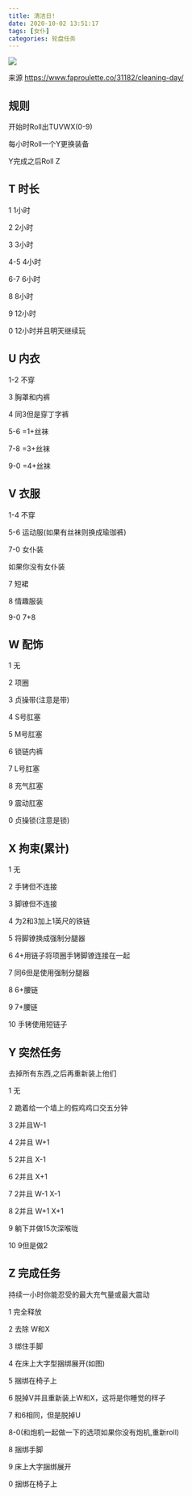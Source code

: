 ```yaml
---
title: 清洁日!
date: 2020-10-02 13:51:17
tags: [女仆]
categories: 轮盘任务
---
```


![](31182_cleaning-day.jpg)

来源 https://www.faproulette.co/31182/cleaning-day/

## 规则

开始时Roll出TUVWX(0-9)

每小时Roll一个Y更换装备

Y完成之后Roll Z

## T 时长

1 1小时

2 2小时

3 3小时

4-5 4小时

6-7 6小时

8 8小时

9 12小时

0 12小时并且明天继续玩

## U 内衣

1-2 不穿

3 胸罩和内裤

4 同3但是穿丁字裤

5-6 =1+丝袜

7-8 =3+丝袜

9-0 =4+丝袜

## V 衣服

1-4 不穿

5-6 运动服(如果有丝袜则换成瑜珈裤)

7-0 女仆装

如果你没有女仆装

7 短裙

8 情趣服装

9-0 7+8

## W 配饰

1 无

2 项圈

3 贞操带(注意是带)

4 S号肛塞

5 M号肛塞

6 锁链内裤

7 L号肛塞

8 充气肛塞

9 震动肛塞

0 贞操锁(注意是锁)

## X 拘束(累计)

1 无

2 手铐但不连接

3 脚镣但不连接

4 为2和3加上1英尺的铁链

5 将脚镣换成强制分腿器

6 4+用链子将项圈手铐脚镣连接在一起

7 同6但是使用强制分腿器

8 6+腰链

9 7+腰链

10 手铐使用短链子

## Y 突然任务

去掉所有东西,之后再重新装上他们

1 无

2 跪着给一个墙上的假鸡鸡口交五分钟

3 2并且W-1

4 2并且 W+1

5 2并且 X-1

6 2并且 X+1

7 2并且 W-1 X-1

8 2并且 W+1 X+1

9 躺下并做15次深喉咙

10 9但是做2

## Z 完成任务

持续一小时你能忍受的最大充气量或最大震动

1 完全释放

2 去除 W和X

3 绑住手脚

4 在床上大字型捆绑展开(如图)

5 捆绑在椅子上

6 脱掉V并且重新装上W和X，这将是你睡觉的样子

7 和6相同，但是脱掉U

8-0(和炮机一起做一下的选项如果你没有炮机,重新roll)

8 捆绑手脚

9 床上大字捆绑展开

0 捆绑在椅子上